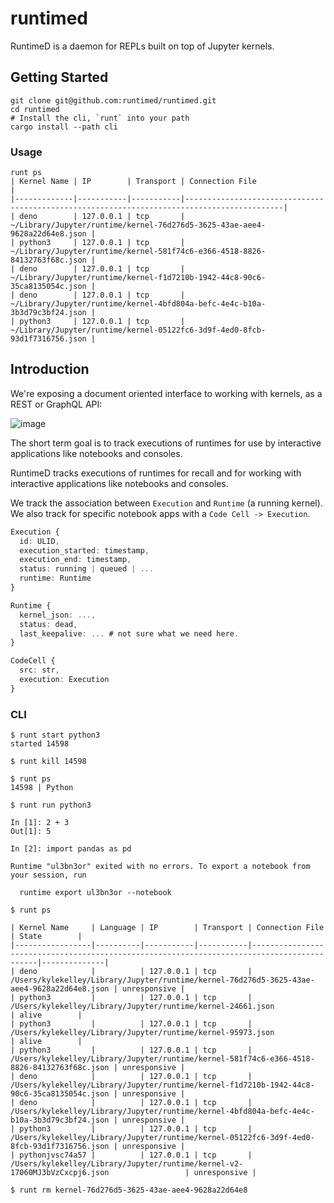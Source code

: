 # runtimed

RuntimeD is a daemon for REPLs built on top of Jupyter kernels.

## Getting Started

```
git clone git@github.com:runtimed/runtimed.git
cd runtimed
# Install the cli, `runt` into your path
cargo install --path cli
```

### Usage

```
runt ps
| Kernel Name | IP        | Transport | Connection File                                                                            |
|-------------|-----------|-----------|--------------------------------------------------------------------------------------------|
| deno        | 127.0.0.1 | tcp       | ~/Library/Jupyter/runtime/kernel-76d276d5-3625-43ae-aee4-9628a22d64e8.json |
| python3     | 127.0.0.1 | tcp       | ~/Library/Jupyter/runtime/kernel-581f74c6-e366-4518-8826-84132763f68c.json |
| deno        | 127.0.0.1 | tcp       | ~/Library/Jupyter/runtime/kernel-f1d7210b-1942-44c8-90c6-35ca8135054c.json |
| deno        | 127.0.0.1 | tcp       | ~/Library/Jupyter/runtime/kernel-4bfd804a-befc-4e4c-b10a-3b3d79c3bf24.json |
| python3     | 127.0.0.1 | tcp       | ~/Library/Jupyter/runtime/kernel-05122fc6-3d9f-4ed0-8fcb-93d1f7316756.json |
```

## Introduction

We're exposing a document oriented interface to working with kernels, as a REST or GraphQL API:

![image](https://github.com/runtimed/runtimed/assets/836375/07bf5289-8b2a-466b-a9ad-e243d289c232)

The short term goal is to track executions of runtimes for use by interactive applications like notebooks and consoles.

RuntimeD tracks executions of runtimes for recall and for working with interactive applications like notebooks and consoles.

We track the association between `Execution` and `Runtime` (a running kernel). We also track for specific notebook apps with a `Code Cell -> Execution`.

```typescript
Execution {
  id: ULID,
  execution_started: timestamp,
  execution_end: timestamp,
  status: running | queued | ...
  runtime: Runtime
}
```

```typescript
Runtime {
  kernel_json: ...,
  status: dead,
  last_keepalive: ... # not sure what we need here.
}
```


```typescript
CodeCell {
  src: str,
  execution: Execution
}
```


### CLI

```
$ runt start python3
started 14598
```

```
$ runt kill 14598
```

```
$ runt ps
14598 | Python
```

```
$ runt run python3

In [1]: 2 + 3
Out[1]: 5

In [2]: import pandas as pd

Runtime "ul3bn3or" exited with no errors. To export a notebook from your session, run

  runtime export ul3bn3or --notebook
```

```
$ runt ps

| Kernel Name     | Language | IP        | Transport | Connection File                                                                            | State        |
|-----------------|----------|-----------|-----------|--------------------------------------------------------------------------------------------|--------------|
| deno            |          | 127.0.0.1 | tcp       | /Users/kylekelley/Library/Jupyter/runtime/kernel-76d276d5-3625-43ae-aee4-9628a22d64e8.json | unresponsive |
| python3         |          | 127.0.0.1 | tcp       | /Users/kylekelley/Library/Jupyter/runtime/kernel-24661.json                                | alive        |
| python3         |          | 127.0.0.1 | tcp       | /Users/kylekelley/Library/Jupyter/runtime/kernel-95973.json                                | alive        |
| python3         |          | 127.0.0.1 | tcp       | /Users/kylekelley/Library/Jupyter/runtime/kernel-581f74c6-e366-4518-8826-84132763f68c.json | unresponsive |
| deno            |          | 127.0.0.1 | tcp       | /Users/kylekelley/Library/Jupyter/runtime/kernel-f1d7210b-1942-44c8-90c6-35ca8135054c.json | unresponsive |
| deno            |          | 127.0.0.1 | tcp       | /Users/kylekelley/Library/Jupyter/runtime/kernel-4bfd804a-befc-4e4c-b10a-3b3d79c3bf24.json | unresponsive |
| python3         |          | 127.0.0.1 | tcp       | /Users/kylekelley/Library/Jupyter/runtime/kernel-05122fc6-3d9f-4ed0-8fcb-93d1f7316756.json | unresponsive |
| pythonjvsc74a57 |          | 127.0.0.1 | tcp       | /Users/kylekelley/Library/Jupyter/runtime/kernel-v2-17060MJ3bVzCxcpj6.json                 | unresponsive |

$ runt rm kernel-76d276d5-3625-43ae-aee4-9628a22d64e8
```
